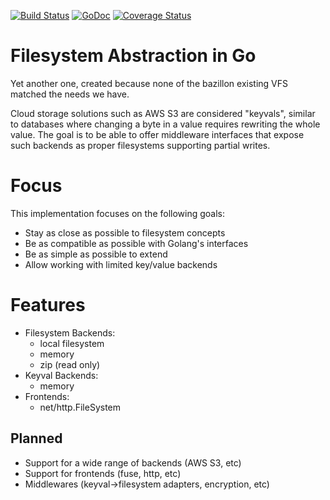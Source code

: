 [![Build Status](https://travis-ci.org/KarpelesLab/vfs.svg)](https://travis-ci.org/KarpelesLab/vfs)
[![GoDoc](https://godoc.org/github.com/KarpelesLab/vfs?status.svg)](https://godoc.org/github.com/KarpelesLab/vfs)
[![Coverage Status](https://coveralls.io/repos/github/KarpelesLab/vfs/badge.svg?branch=master)](https://coveralls.io/github/KarpelesLab/vfs?branch=master)

# Filesystem Abstraction in Go

Yet another one, created because none of the bazillon existing VFS matched
the needs we have.

Cloud storage solutions such as AWS S3 are considered "keyvals", similar to
databases where changing a byte in a value requires rewriting the whole value.
The goal is to be able to offer middleware interfaces that expose such
backends as proper filesystems supporting partial writes.

# Focus

This implementation focuses on the following goals:

* Stay as close as possible to filesystem concepts
* Be as compatible as possible with Golang's interfaces
* Be as simple as possible to extend
* Allow working with limited key/value backends

# Features

* Filesystem Backends:
  * local filesystem
  * memory
  * zip (read only)
* Keyval Backends:
  * memory
* Frontends:
  * net/http.FileSystem

## Planned

* Support for a wide range of backends (AWS S3, etc)
* Support for frontends (fuse, http, etc)
* Middlewares (keyval→filesystem adapters, encryption, etc)
